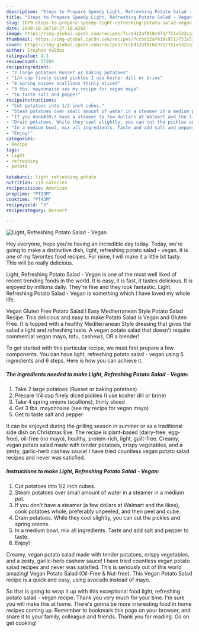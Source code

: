 ```yaml
---
description: "Steps to Prepare Speedy Light, Refreshing Potato Salad - Vegan"
title: "Steps to Prepare Speedy Light, Refreshing Potato Salad - Vegan"
slug: 1079-steps-to-prepare-speedy-light-refreshing-potato-salad-vegan
date: 2020-10-26T10:27:10.626Z
image: https://img-global.cpcdn.com/recipes/7ccbd12af918c971/751x532cq70/light-refreshing-potato-salad-vegan-recipe-main-photo.jpg
thumbnail: https://img-global.cpcdn.com/recipes/7ccbd12af918c971/751x532cq70/light-refreshing-potato-salad-vegan-recipe-main-photo.jpg
cover: https://img-global.cpcdn.com/recipes/7ccbd12af918c971/751x532cq70/light-refreshing-potato-salad-vegan-recipe-main-photo.jpg
author: Stephen Valdez
ratingvalue: 4.1
reviewcount: 37294
recipeingredient:
- "2 large potatoes Russet or baking potatoes"
- "1/4 cup finely diced pickles I use kosher dill or brine"
- "4 spring onions scallions thinly sliced"
- "3 tbs. mayonnaise see my recipe for vegan mayo"
- "to taste salt and pepper"
recipeinstructions:
- "Cut potatoes into 1/2 inch cubes."
- "Steam potatoes over small amount of water in a steamer in a medium pot."
- "If you don&#39;t have a steamer (a few dollars at Walmart and the likes), cook potatoes whole, preferably unpeeled, and then peel and cube."
- "Drain potatoes. While they cool slightly, you can cut the pickles and spring onions."
- "In a medium bowl, mix all ingredients. Taste and add salt and pepper to taste."
- "Enjoy!"
categories:
- Recipe
tags:
- light
- refreshing
- potato

katakunci: light refreshing potato 
nutrition: 219 calories
recipecuisine: American
preptime: "PT23M"
cooktime: "PT43M"
recipeyield: "3"
recipecategory: Dessert

---
```



![Light, Refreshing Potato Salad - Vegan](https://img-global.cpcdn.com/recipes/7ccbd12af918c971/751x532cq70/light-refreshing-potato-salad-vegan-recipe-main-photo.jpg)

Hey everyone, hope you're having an incredible day today. Today, we're going to make a distinctive dish, light, refreshing potato salad - vegan. It is one of my favorites food recipes. For mine, I will make it a little bit tasty. This will be really delicious.

Light, Refreshing Potato Salad - Vegan is one of the most well liked of recent trending foods in the world. It is easy, it is fast, it tastes delicious. It is enjoyed by millions daily. They're fine and they look fantastic. Light, Refreshing Potato Salad - Vegan is something which I have loved my whole life.

Vegan Gluten Free Potato Salad I Easy Mediterranean Style Potato Salad Recipe. This delicious and easy to make Potato Salad is Vegan and Gluten Free. It is topped with a healthy Mediterranean Style dressing that gives the salad a light and refreshing taste. A vegan potato salad that doesn&#39;t require commercial vegan mayo, tofu, cashews, OR a blender!


To get started with this particular recipe, we must first prepare a few components. You can have light, refreshing potato salad - vegan using 5 ingredients and 6 steps. Here is how you can achieve it.

<!--inarticleads1-->

##### The ingredients needed to make Light, Refreshing Potato Salad - Vegan:

1. Take 2 large potatoes (Russet or baking potatoes)
1. Prepare 1/4 cup finely diced pickles (I use kosher dill or brine)
1. Take 4 spring onions (scallions), thinly sliced
1. Get 3 tbs. mayonnaise (see my recipe for vegan mayo)
1. Get to taste salt and pepper


It can be enjoyed during the grilling season in summer or as a traditional side dish on Christmas Eve. The recipe is plant-based (dairy-free, egg-free), oil-free (no mayo), healthy, protein-rich, light, guilt-free. Creamy, vegan potato salad made with tender potatoes, crispy vegetables, and a zesty, garlic-herb cashew sauce! I have tried countless vegan potato salad recipes and never was satisfied. 

<!--inarticleads2-->

##### Instructions to make Light, Refreshing Potato Salad - Vegan:

1. Cut potatoes into 1/2 inch cubes.
1. Steam potatoes over small amount of water in a steamer in a medium pot.
1. If you don&#39;t have a steamer (a few dollars at Walmart and the likes), cook potatoes whole, preferably unpeeled, and then peel and cube.
1. Drain potatoes. While they cool slightly, you can cut the pickles and spring onions.
1. In a medium bowl, mix all ingredients. Taste and add salt and pepper to taste.
1. Enjoy!


Creamy, vegan potato salad made with tender potatoes, crispy vegetables, and a zesty, garlic-herb cashew sauce! I have tried countless vegan potato salad recipes and never was satisfied. This is seriously out of this world amazing! Vegan Potato Salad (Oil-Free &amp; Nut-free). This Vegan Potato Salad recipe is a quick and easy, using avocado instead of mayo. 

So that is going to wrap it up with this exceptional food light, refreshing potato salad - vegan recipe. Thank you very much for your time. I'm sure you will make this at home. There's gonna be more interesting food in home recipes coming up. Remember to bookmark this page on your browser, and share it to your family, colleague and friends. Thank you for reading. Go on get cooking!
